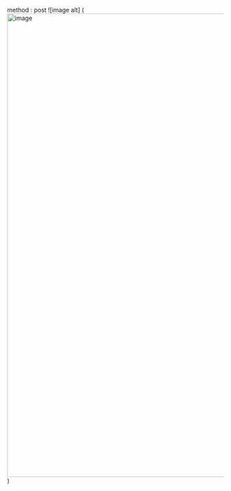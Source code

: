 method : post
![image alt] (<img width="1920" height="1080" alt="image" src="https://github.com/user-attachments/assets/d4a76b16-0930-43e8-bf77-8f8d2e80030d" />
)
